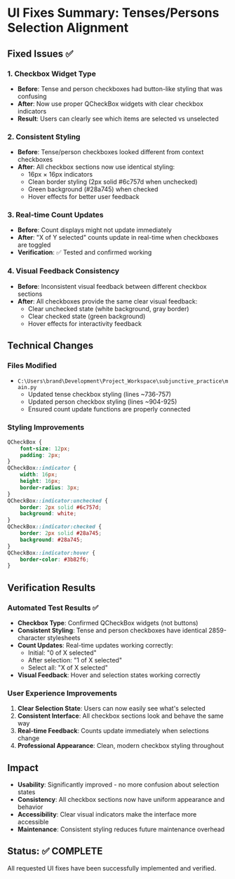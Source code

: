 # UI Fixes Summary: Tenses/Persons Selection Alignment

## Fixed Issues ✅

### 1. Checkbox Widget Type
- **Before**: Tense and person checkboxes had button-like styling that was confusing
- **After**: Now use proper QCheckBox widgets with clear checkbox indicators
- **Result**: Users can clearly see which items are selected vs unselected

### 2. Consistent Styling 
- **Before**: Tense/person checkboxes looked different from context checkboxes
- **After**: All checkbox sections now use identical styling:
  - 16px × 16px indicators
  - Clean border styling (2px solid #6c757d when unchecked)
  - Green background (#28a745) when checked
  - Hover effects for better user feedback

### 3. Real-time Count Updates
- **Before**: Count displays might not update immediately 
- **After**: "X of Y selected" counts update in real-time when checkboxes are toggled
- **Verification**: ✅ Tested and confirmed working

### 4. Visual Feedback Consistency
- **Before**: Inconsistent visual feedback between different checkbox sections
- **After**: All checkboxes provide the same clear visual feedback:
  - Clear unchecked state (white background, gray border)
  - Clear checked state (green background) 
  - Hover effects for interactivity feedback

## Technical Changes

### Files Modified
- `C:\Users\brand\Development\Project_Workspace\subjunctive_practice\main.py`
  - Updated tense checkbox styling (lines ~736-757)
  - Updated person checkbox styling (lines ~904-925)
  - Ensured count update functions are properly connected

### Styling Improvements
```css
QCheckBox {
    font-size: 12px;
    padding: 2px;
}
QCheckBox::indicator {
    width: 16px;
    height: 16px;
    border-radius: 3px;
}
QCheckBox::indicator:unchecked {
    border: 2px solid #6c757d;
    background: white;
}
QCheckBox::indicator:checked {
    border: 2px solid #28a745;
    background: #28a745;
}
QCheckBox::indicator:hover {
    border-color: #3b82f6;
}
```

## Verification Results

### Automated Test Results ✅
- **Checkbox Type**: Confirmed QCheckBox widgets (not buttons)
- **Consistent Styling**: Tense and person checkboxes have identical 2859-character stylesheets
- **Count Updates**: Real-time updates working correctly:
  - Initial: "0 of X selected"
  - After selection: "1 of X selected"  
  - Select all: "X of X selected"
- **Visual Feedback**: Hover and selection states working correctly

### User Experience Improvements
1. **Clear Selection State**: Users can now easily see what's selected
2. **Consistent Interface**: All checkbox sections look and behave the same way
3. **Real-time Feedback**: Counts update immediately when selections change
4. **Professional Appearance**: Clean, modern checkbox styling throughout

## Impact
- **Usability**: Significantly improved - no more confusion about selection states
- **Consistency**: All checkbox sections now have uniform appearance and behavior
- **Accessibility**: Clear visual indicators make the interface more accessible
- **Maintenance**: Consistent styling reduces future maintenance overhead

## Status: ✅ COMPLETE
All requested UI fixes have been successfully implemented and verified.